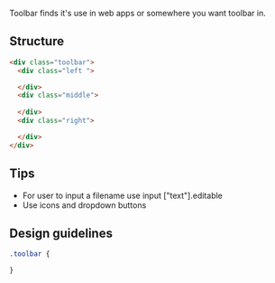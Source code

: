 Toolbar finds it's use in web apps or somewhere you want toolbar in. 
## Structure
``` html
<div class="toolbar">
  <div class="left ">

  </div>
  <div class="middle">
 
  </div>
  <div class="right">

  </div>
</div>
```
## Tips 
* For user to input a filename use input \["text"].editable
* Use icons and dropdown buttons

## Design guidelines
``` css
.toolbar {

}
```